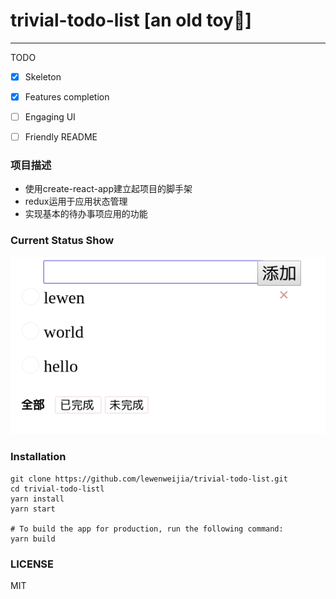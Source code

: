 # trivial-todo-list [an old toy:see_no_evil:]

-------------------------------------------------------------------------------
TODO
- [x] Skeleton
- [x] Features completion
- [ ] Engaging UI
- [ ] Friendly README


### 项目描述
- 使用create-react-app建立起项目的脚手架
- redux运用于应用状态管理
- 实现基本的待办事项应用的功能


### Current Status Show
![current_status](./screenshots/img1.png)

### Installation
```shell
git clone https://github.com/lewenweijia/trivial-todo-list.git
cd trivial-todo-listl
yarn install
yarn start

# To build the app for production, run the following command:
yarn build
```


### LICENSE
MIT
